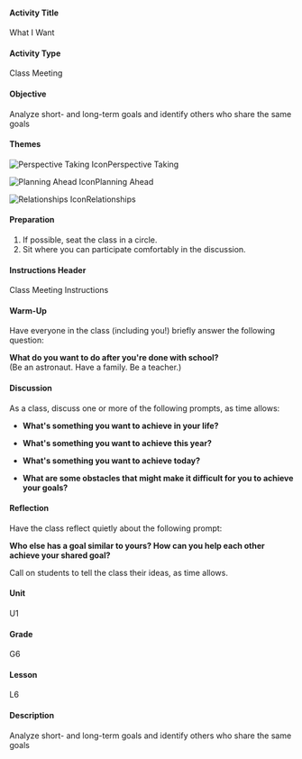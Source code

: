 #### Activity Title
What I Want
#### Activity Type
Class Meeting
#### Objective
Analyze short- and long-term goals and identify others who share the same goals
#### Themes
![Perspective Taking Icon](http://v5cmservice.secondstep.org/MS3TP_IMAGES/SKILLS/SKILLS_SMALL_IMAGES/perspective-taking-sm.png)Perspective Taking
 
![Planning Ahead Icon](http://v5cmservice.secondstep.org/MS3TP_IMAGES/SKILLS/SKILLS_SMALL_IMAGES/planning-ahead-sm.png)Planning Ahead
 
![Relationships Icon](http://v5cmservice.secondstep.org/MS3TP_IMAGES/SKILLS/SKILLS_SMALL_IMAGES/relationships-sm.png)Relationships
 

#### Preparation
1. If possible, seat the class in a circle.
2. Sit where you can participate comfortably in the discussion.

#### Instructions Header
Class Meeting Instructions
#### Warm-Up
Have everyone in the class (including you!) briefly answer the following question:

**What do you want to do after you're done with school?**<br/> 
              (Be an astronaut. Have a family. Be a teacher.)
#### Discussion
As a class, discuss one or more of the following prompts, as time allows:


-  **What's something you want to achieve in your life?**

-  **What's something you want to achieve this year?**

-  **What's something you want to achieve today?**

-  **What are some obstacles that might make it difficult for you to achieve your goals?**
#### Reflection
Have the class reflect quietly about the following prompt:

**Who else has a goal similar to yours? How can you help each other achieve your shared goal?**

Call on students to tell the class their ideas, as time allows.
#### Unit
U1
#### Grade
G6
#### Lesson
L6
#### Description
Analyze short- and long-term goals and identify others who share the same goals

